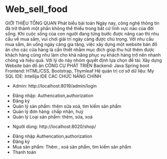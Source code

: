 # Web_sell_food
GIỚI THIỆU TỔNG QUAN
Phát biểu bài toán Ngày nay, công nghệ thông tin đã trở thành một phần không thể thiếu trong bất cứ lĩnh vực nào của đời sống. Khi cuộc sống của con người đang từng bước được nâng cao thì nhu cầu về mua sắm, vui chơi giải trí ngày càng được chú trọng. Với nhu cầu mua sắm, ăn uống ngày càng gia tăng, việc xây dựng một website bán đồ ăn cho các cửa hàng là cần thiết nhằm mục đích giúp thu hút thêm được khách hàng cũng như làm cho khả năng phục vụ khách hàng trở nên nhanh chóng và hiệu quả. Với lý do này nhóm quyết định lựa chọn đề tài: Xây dựng Website bán đồ ăn
CÔNG CỤ PHÁT TRIỂN Backend: Java Spring boot
Frontend: HTML/CSS, Bootstrap, Thymleaf
Hệ quản trị cơ sở dữ liệu: My SQL
IDE: Intellija IDE
CÁC CHỨC NĂNG CHÍNH 
-	Admin: http://localhost:8019/admin/login
+ Đăng nhập: Authencation,authorization 
+ Đăng ký
+ Quản lý sản phẩm: thêm sửa xoá, tìm kiếm sản phẩm
+ Quản lý đơn hàng: chấp nhận, huỷ
+ Quản lý Loại sản phẩm: thêm, sửa, xoá
-	Người dùng: http://localhost:8020/shop/
+ Đăng nhập Authencation,authorization 
+ Đăng ký
+ Mua sản phẩm: Thêm , xoá sản phẩm, tìm kiếm sản phẩm
+ Thanh toán

